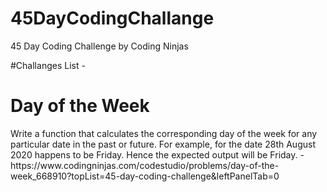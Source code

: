 # 45DayCodingChallange
45 Day Coding Challenge by Coding Ninjas

#Challanges List
-[](#day-of-the-week)

# Day of the Week
<p> Write a function that calculates the corresponding day of the week for any particular date in the past or future.
For example, for the date 28th August 2020 happens to be Friday. Hence the expected output will be Friday.
- https://www.codingninjas.com/codestudio/problems/day-of-the-week_668910?topList=45-day-coding-challenge&leftPanelTab=0
</p>
